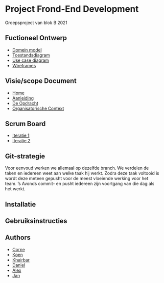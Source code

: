 
# Project Frond-End Development

Groepsproject van blok B 2021



## Fuctioneel Ontwerp


* [Domein model](https://github.com/HU-SD-V2PRFED-studenten-2122/prfed-2122-v2b-groep-1/blob/main/docs/domeinmodel.md)
* [Toestandsdiagram](https://github.com/HU-SD-V2PRFED-studenten-2122/prfed-2122-v2b-groep-1/blob/main/docs/toestandsdiagram.md)
* [Use case diagram](https://github.com/HU-SD-V2PRFED-studenten-2122/prfed-2122-v2b-groep-1/blob/main/docs/use%20case%20diagram.md)
* [Wireframes](https://github.com/HU-SD-V2PRFED-studenten-2122/prfed-2122-v2b-groep-1/blob/main/docs/wireframes.md)

## Visie/scope Document
* [Home](https://github.com/HU-SD-V2PRFED-studenten-2122/prfed-2122-v2b-groep-1/wiki)
* [Aanleiding](https://github.com/HU-SD-V2PRFED-studenten-2122/prfed-2122-v2b-groep-1/wiki/Aanleiding)
* [De Opdracht](https://github.com/HU-SD-V2PRFED-studenten-2122/prfed-2122-v2b-groep-1/wiki/De-Opdracht)
* [Organisatorische Context](https://github.com/HU-SD-V2PRFED-studenten-2122/prfed-2122-v2b-groep-1/wiki/Orgainisatorische-context)

## Scrum Board
* [Iteratie 1](https://github.com/HU-SD-V2PRFED-studenten-2122/prfed-2122-v2b-groep-1/projects/1)
* [Iteratie 2](https://github.com/HU-SD-V2PRFED-studenten-2122/prfed-2122-v2b-groep-1/projects/5)



## Git-strategie


Voor eenvoud werken we allemaal op dezelfde branch. 
We verdelen de taken en iedereen weet aan welke taak hij werkt. 
Zodra deze taak voltooid is wordt deze meteen gepusht voor de meest 
vloeiende werking voor het team. ’s Avonds commit- en pusht iedereen zijn 
voortgang van die dag als het werkt.
## Installatie
 
  
## Gebruiksinstructies
## Authors

- [Corne](https://github.com/cornevanbarneveld)
- [Koen](https://github.com/koen1508)
- [Khairbar](https://github.com/Khaibar-coder34)
- [Daniel](https://github.com/DanielDmln)
- [Alex](https://github.com/eenjesta)
- [Jan](https://github.com/eenjesta)





